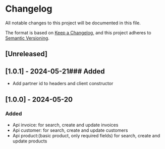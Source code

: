 # Changelog

All notable changes to this project will be documented in this file.

The format is based on [Keep a Changelog](https://keepachangelog.com/en/1.1.0/),
and this project adheres to [Semantic Versioning](https://semver.org/spec/v2.0.0.html).

## [Unreleased]

## [1.0.1] - 2024-05-21### Added

- Add partner id to headers and client constructor

## [1.0.0] - 2024-05-20

### Added

- Api invoice: for search, create and update invoices
- Api customer: for search, create and update customers
- Api product:(basic product, only required fields) for search, create and update products
